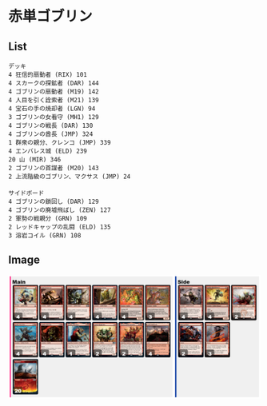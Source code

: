 # 赤単ゴブリン

## List

```
デッキ
4 狂信的扇動者 (RIX) 101
4 スカークの探鉱者 (DAR) 144
4 ゴブリンの扇動者 (M19) 142
4 人目を引く詮索者 (M21) 139
4 宝石の手の焼却者 (LGN) 94
3 ゴブリンの女看守 (MH1) 129
4 ゴブリンの戦長 (DAR) 130
4 ゴブリンの酋長 (JMP) 324
1 群衆の親分、クレンコ (JMP) 339
4 エンバレス城 (ELD) 239
20 山 (MIR) 346
2 ゴブリンの首謀者 (M20) 143
2 上流階級のゴブリン、マクサス (JMP) 24

サイドボード
4 ゴブリンの鎖回し (DAR) 129
4 ゴブリンの廃墟飛ばし (ZEN) 127
2 軍勢の戦親分 (GRN) 109
2 レッドキャップの乱闘 (ELD) 135
3 溶岩コイル (GRN) 108
```

## Image

![](https://github.com/18gou-dqx/mtga/blob/images/historic/mono-red-goblin.png)